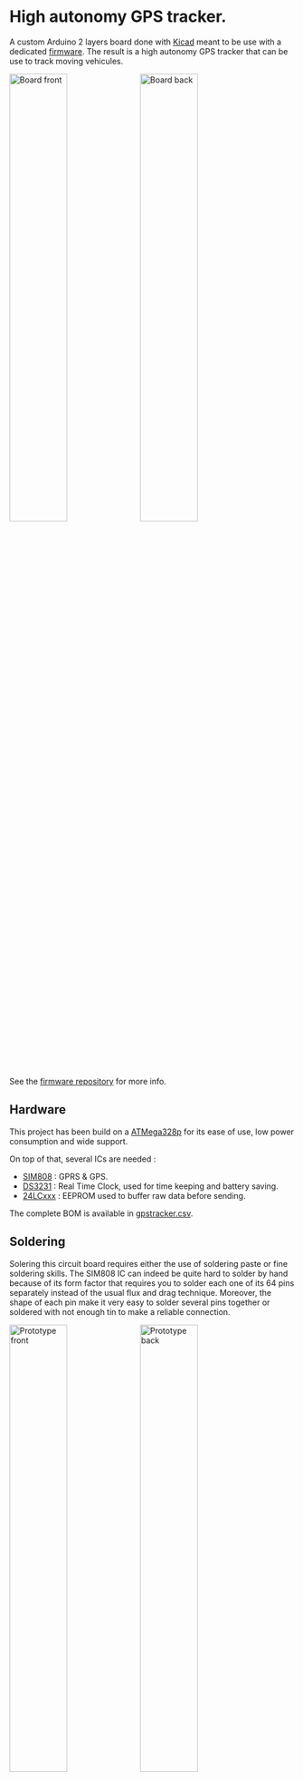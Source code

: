 # High autonomy GPS tracker.

A custom Arduino 2 layers board done with [Kicad](http://kicad-pcb.org/) meant to be use with a dedicated [firmware](https://github.com/blemasle/arduino-gpstracker). The result is a high autonomy GPS tracker that can be use to track moving vehicules.

<img alt="Board front" src="https://raw.githubusercontent.com/blemasle/gpstracker-board/assets/board-front.png" width="45%"></img> <img alt="Board back" src="https://raw.githubusercontent.com/blemasle/gpstracker-board/assets/board-back.png" width="45%"></img>

See the [firmware repository](https://github.com/blemasle/gpstracker-firmware) for more info.

## Hardware
This project has been build on a [ATMega328p](https://www.microchip.com/wwwproducts/en/ATMEGA328P) for its ease of use, low power consumption and wide support.

On top of that, several ICs are needed :
* [SIM808](https://simcom.ee/documents/?dir=SIM808) : GPRS & GPS.
* [DS3231](https://www.maximintegrated.com/en/products/digital/real-time-clocks/DS3231.html) : Real Time Clock, used for time keeping and battery saving.
* [24LCxxx](https://www.microchip.com/wwwproducts/en/en010828) : EEPROM used to buffer raw data before sending.

The complete BOM is available in [gpstracker.csv](/gpstracker.csv).

## Soldering
Solering this circuit board requires either the use of soldering paste or fine soldering skills. 
The SIM808 IC can indeed be quite hard to solder by hand because of its form factor that requires you to solder each one of its 64 pins separately instead of the usual flux and drag technique.   Moreover, the shape of each pin make it very easy to solder several pins together or soldered with not enough tin to make a reliable connection.

<img alt="Prototype front" src="https://raw.githubusercontent.com/blemasle/gpstracker-board/assets/prototype-front.jpg" width="45%"></img> <img alt="Prototype back" src="https://raw.githubusercontent.com/blemasle/gpstracker-board/assets/prototype-back.jpg" width="45%"></img>